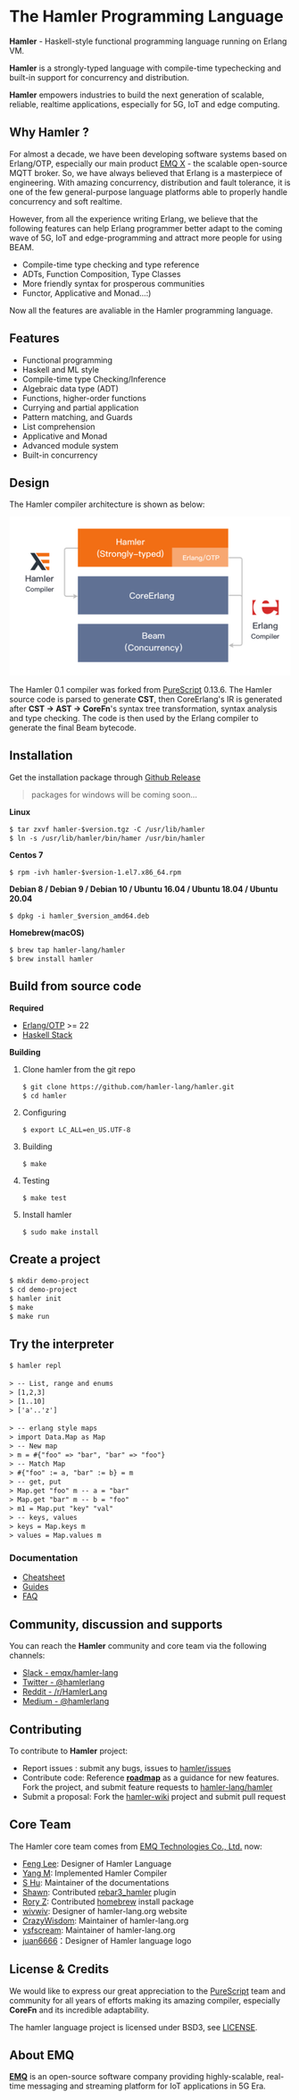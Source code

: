 # The Hamler Programming Language

**Hamler** - Haskell-style functional programming language running on Erlang VM.

**Hamler** is a strongly-typed language with compile-time typechecking and built-in support for concurrency and distribution.

**Hamler** empowers industries to build the next generation of scalable, reliable, realtime applications, especially for 5G, IoT and edge computing.

## Why Hamler ?

For almost a decade, we have been developing software systems based on Erlang/OTP, especially our main product [EMQ X](https://github.com/emqx/emqx) - the scalable open-source MQTT broker. So, we have always believed that Erlang is a masterpiece of engineering. With amazing concurrency, distribution and fault tolerance, it is one of the few general-purpose language platforms able to properly handle concurrency and soft realtime.

However, from all the experience writing Erlang, we believe that the following features can help Erlang programmer better adapt to the coming wave of 5G, IoT and edge-programming and attract more people for using BEAM.

- Compile-time type checking and type reference
- ADTs, Function Composition, Type Classes
- More friendly syntax for prosperous communities
- Functor, Applicative and Monad...:)

Now all the features are avaliable in the Hamler programming language.

## Features

- Functional programming
- Haskell and ML style
- Compile-time type Checking/Inference
- Algebraic data type (ADT)
- Functions, higher-order functions
- Currying and partial application
- Pattern matching, and Guards
- List comprehension
- Applicative and Monad
- Advanced module system
- Built-in concurrency

## Design

The Hamler compiler architecture is shown as below:

![hamler-compiler](https://raw.githubusercontent.com/hamler-lang/hamler.github.io/master/images/compiler.png)

The Hamler 0.1 compiler was forked from [PureScript][PureScriptHamler] 0.13.6. The Hamler source code is parsed to generate **CST**, then CoreErlang's IR is generated after **CST -> AST -> CoreFn**'s syntax tree transformation, syntax analysis and type checking. The code is then used by the Erlang compiler to generate the final Beam bytecode.

[PureScriptHamler]: https://github.com/hamler-lang/purescript

## Installation

Get the installation package through [Github Release](https://github.com/hamler-lang/hamler/releases)

> packages for windows will be coming soon...

**Linux**

```shell
$ tar zxvf hamler-$version.tgz -C /usr/lib/hamler
$ ln -s /usr/lib/hamler/bin/hamer /usr/bin/hamler
```

**Centos 7**

```shell
$ rpm -ivh hamler-$version-1.el7.x86_64.rpm
```

**Debian 8 / Debian 9 / Debian 10 / Ubuntu 16.04 / Ubuntu 18.04 / Ubuntu 20.04**

```shell
$ dpkg -i hamler_$version_amd64.deb
```

**Homebrew(macOS)**

```shell
$ brew tap hamler-lang/hamler
$ brew install hamler
```

## Build from source code

**Required**

+ [Erlang/OTP](erlang.org) >= 22
+ [Haskell Stack](haskellstack.org)

**Building**

1. Clone hamler from the git repo

   ```shell
   $ git clone https://github.com/hamler-lang/hamler.git
   $ cd hamler
   ```

2. Configuring

   ```shell
   $ export LC_ALL=en_US.UTF-8
   ```

3. Building

   ```shell
   $ make
   ```

4. Testing

   ```shell
   $ make test
   ```

5. Install hamler

   ```shell
   $ sudo make install
   ```

## Create a project

  ```shell
  $ mkdir demo-project
  $ cd demo-project
  $ hamler init
  $ make
  $ make run
  ```

## Try the interpreter

  ```shell
  $ hamler repl

  > -- List, range and enums
  > [1,2,3]
  > [1..10]
  > ['a'..'z']

  > -- erlang style maps
  > import Data.Map as Map
  > -- New map
  > m = #{"foo" => "bar", "bar" => "foo"}
  > -- Match Map
  > #{"foo" := a, "bar" := b} = m
  > -- get, put
  > Map.get "foo" m -- a = "bar"
  > Map.get "bar" m -- b = "foo"
  > m1 = Map.put "key" "val"
  > -- keys, values
  > keys = Map.keys m
  > values = Map.values m
  ```

### Documentation

- [Cheatsheet](https://github.com/hamler-lang/documentation/blob/master/Cheatsheet.md)
- [Guides](https://github.com/hamler-lang/documentation/tree/master/guides/)
- [FAQ](https://github.com/hamler-lang/documentation/blob/master/FAQ.md)

## Community, discussion and supports

You can reach the **Hamler** community and core team via the following channels:

- [Slack - emqx/hamler-lang](https://slack-invite.emqx.io/)
- [Twitter - @hamlerlang](https://twitter.com/hamlerlang)
- [Reddit - /r/HamlerLang](https://www.reddit.com/r/HamlerLang/)
- [Medium - @hamlerlang](https://medium.com/@hamlerlang)

## Contributing

To contribute to **Hamler** project:

- Report issues : submit any bugs, issues to [hamler/issues][hamler-issues]
- Contribute code: Reference [**roadmap**](https://github.com/hamler-lang/hamler/milestones) as a guidance for new features.
                   Fork the project, and submit feature requests to [hamler-lang/hamler][hamler-project]
- Submit a proposal: Fork the [hamler-wiki][hamler-wiki] project and submit pull request

[hamler-issues]: https://github.com/hamler-lang/hamler/issues
[hamler-project]: https://github.com/hamler-lang/hamler
[hamler-wiki]: https://github.com/hamler-lang/hamler-wiki

## Core Team

The Hamler core team comes from [EMQ Technologies Co., Ltd.](https://emqx.io/) now:

- [Feng Lee](https://github.com/emqplus): Designer of Hamler Language
- [Yang M](https://github.com/EMQ-YangM): Implemented Hamler Compiler
- [S Hu](https://github.com/SjWho): Maintainer of the documentations
- [Shawn](https://github.com/terry-xiaoyu): Contributed [rebar3_hamler][rebar3_hamler] plugin
- [Rory Z](https://github.com/zhanghongtong): Contributed [homebrew][homebrew] install package
- [wivwiv](https://github.com/wivwiv): Designer of hamler-lang.org website
- [CrazyWisdom](https://github.com/CrazyWisdom): Maintainer of hamler-lang.org
- [ysfscream](https://github.com/ysfscream): Maintainer of hamler-lang.org
- [juan6666](https://github.com/juan6666)：Designer of Hamler language logo

[homebrew]: https://github.com/hamler-lang/homebrew-hamler
[rebar3_hamler]: https://github.com/hamler-lang/rebar3_hamler

## License & Credits

We would like to express our great appreciation to the [PureScript][PureScriptSite] team and community for all years of efforts making its amazing compiler, especially **CoreFn** and its incredible adaptability.

The hamler language project is licensed under BSD3, see [LICENSE](./LICENSE).

[PureScriptSite]: https://www.purescript.org/

## About EMQ

[**EMQ**](https://emqx.io/) is an open-source software company providing highly-scalable, real-time messaging and streaming platform for IoT applications in 5G Era.
